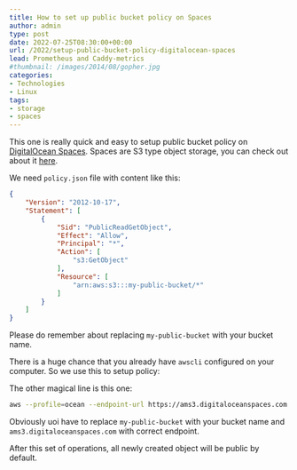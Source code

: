 ```yaml
---
title: How to set up public bucket policy on Spaces
author: admin
type: post
date: 2022-07-25T08:30:00+00:00
url: /2022/setup-public-bucket-policy-digitalocean-spaces
lead: Prometheus and Caddy-metrics
#thumbnail: /images/2014/08/gopher.jpg
categories:
- Technologies
- Linux
tags:
- storage
- spaces
---
```


This one is really quick and easy to setup public bucket policy on [DigitalOcean Spaces](https://www.digitalocean.com/products/spaces). Spaces are S3 type object storage, you can check out about it [here](https://docs.digitalocean.com/reference/api/spaces-api/).

<!--more-->
 

We need `policy.json` file with content like this:

```json
{
    "Version": "2012-10-17",
    "Statement": [
        {
            "Sid": "PublicReadGetObject",
            "Effect": "Allow",
            "Principal": "*",
            "Action": [
                "s3:GetObject"
            ],
            "Resource": [
                "arn:aws:s3:::my-public-bucket/*"
            ]
        }
    ]
}
```

Please do remember about replacing `my-public-bucket` with your bucket name.

There is a huge chance that you already have `awscli` configured on your computer. So we use this to setup policy:

The other magical line is this one:
```bash
aws --profile=ocean --endpoint-url https://ams3.digitaloceanspaces.com s3api put-bucket-policy --bucket my-public-bucket --policy file://policy.json
```

Obviously uoi have to replace `my-public-bucket` with your bucket name and `ams3.digitaloceanspaces.com` with correct endpoint.

After this set of operations, all newly created object will be public by default.